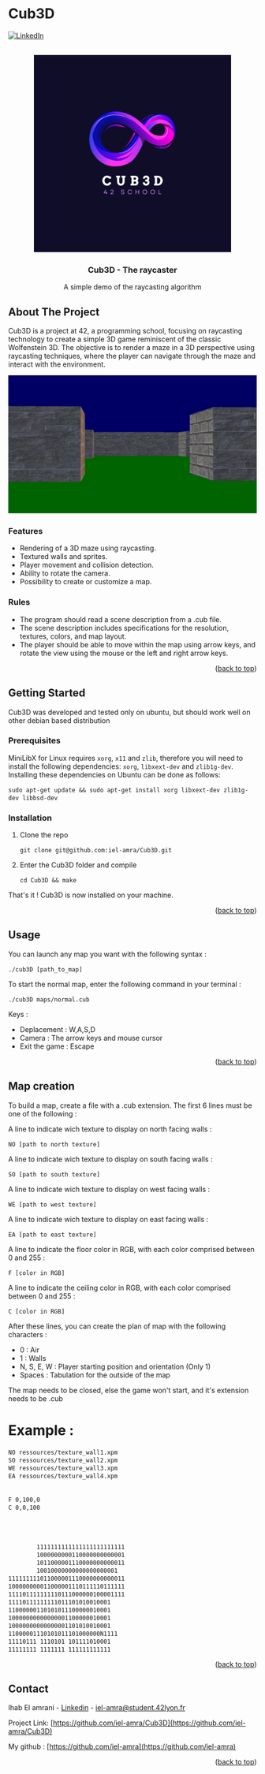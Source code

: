 # Cub3D

<!-- Improved compatibility of back to top link: See: https://github.com/othneildrew/Best-README-Template/pull/73 -->
<a name="readme-top"></a>
<!--
*** Thanks for checking out the Best-README-Template. If you have a suggestion
*** that would make this better, please fork the repo and create a pull request
*** or simply open an issue with the tag "enhancement".
*** Don't forget to give the project a star!
*** Thanks again! Now go create something AMAZING! :D
-->



<!-- PROJECT SHIELDS -->
<!--
*** I'm using markdown "reference style" links for readability.
*** Reference links are enclosed in brackets [ ] instead of parentheses ( ).
*** See the bottom of this document for the declaration of the reference variables
*** for contributors-url, forks-url, etc. This is an optional, concise syntax you may use.
*** https://www.markdownguide.org/basic-syntax/#reference-style-links
-->
[![LinkedIn][linkedin-shield]][linkedin-url]

<!-- PROJECT LOGO -->
<br />
<div align="center">
  <a href="https://github.com/iel-amra/Cub3D">
    <img src="https://github.com/iel-amra/Cub3D/blob/main/Cub3D.png?raw=true" alt="Logo" width="400" height="400">
  </a>

  <h3 align="center">Cub3D - The raycaster</h3>

  <p align="center">
    A simple demo of the raycasting algorithm
  </p>
</div>



<!-- ABOUT THE PROJECT -->
## About The Project

Cub3D is a project at 42, a programming school, focusing on raycasting technology to create a simple 3D game reminiscent of the classic Wolfenstein 3D. The objective is to render a maze in a 3D perspective using raycasting techniques, where the player can navigate through the maze and interact with the environment.


![Product Name Screen Shot][product-screenshot]

### Features
* Rendering of a 3D maze using raycasting.
* Textured walls and sprites.
* Player movement and collision detection.
* Ability to rotate the camera.
* Possibility to create or customize a map.

### Rules
* The program should read a scene description from a .cub file.
* The scene description includes specifications for the resolution, textures, colors, and map layout.
* The player should be able to move within the map using arrow keys, and rotate the view using the mouse or the left and right arrow keys.

<p align="right">(<a href="#readme-top">back to top</a>)</p>



<!-- GETTING STARTED -->
## Getting Started

Cub3D was developed and tested only on ubuntu, but should work well on other debian based distribution

### Prerequisites

<p>MiniLibX for Linux requires <code class="language-plaintext highlighter-rouge">xorg</code>, <code class="language-plaintext highlighter-rouge">x11</code> and <code class="language-plaintext highlighter-rouge">zlib</code>, therefore you will need to install the following dependencies: <code class="language-plaintext highlighter-rouge">xorg</code>, <code class="language-plaintext highlighter-rouge">libxext-dev</code> and <code class="language-plaintext highlighter-rouge">zlib1g-dev</code>. Installing these dependencies on Ubuntu can be done as follows:</p>

```
sudo apt-get update && sudo apt-get install xorg libxext-dev zlib1g-dev libbsd-dev
```

### Installation

1. Clone the repo
   ```
   git clone git@github.com:iel-amra/Cub3D.git
   ```
2. Enter the Cub3D folder and compile
   ```
   cd Cub3D && make
   ```

That's it ! Cub3D is now installed on your machine.

<p align="right">(<a href="#readme-top">back to top</a>)</p>



<!-- USAGE EXAMPLES -->
## Usage

You can launch any map you want with the following syntax :
```
./cub3D [path_to_map]
```

To start the normal map, enter the following command in your terminal :
```
./cub3D maps/normal.cub
```

Keys :
* Deplacement : W,A,S,D
* Camera : The arrow keys and mouse cursor
* Exit the game : Escape

<p align="right">(<a href="#readme-top">back to top</a>)</p>



## Map creation

To build a map, create a file with a .cub extension. The first 6 lines must be one of the following :

A line to indicate wich texture to display on north facing walls :
```
NO [path to north texture]
```
A line to indicate wich texture to display on south facing walls :
```
SO [path to south texture]
```
A line to indicate wich texture to display on west facing walls :
```
WE [path to west texture]
```
A line to indicate wich texture to display on east facing walls :
```
EA [path to east texture]
```
A line to indicate the floor color in RGB, with each color comprised between 0 and 255 :
```
F [color in RGB]
```
A line to indicate the ceiling color in RGB, with each color comprised between 0 and 255 :
```
C [color in RGB]
```

After these lines, you can create the plan of map with the following characters :
- 0 : Air
- 1 : Walls
- N, S, E, W : Player starting position and orientation (Only 1)
- Spaces : Tabulation for the outside of the map

The map needs to be closed, else the game won't start, and it's extension needs to be .cub

# Example :

```
NO ressources/texture_wall1.xpm
SO ressources/texture_wall2.xpm
WE ressources/texture_wall3.xpm
EA ressources/texture_wall4.xpm


F 0,100,0
C 0,0,100




        1111111111111111111111111
        1000000000110000000000001
        1011000001110000000000011
        10010000000000000000001
111111111011000001110000000000011
100000000011000001110111110111111
111101111111110111000000100001111
11110111111111011101010010001
11000000110101011100000010001
10000000000000001100000010001
10000000000000001101010010001
11000001110101011101000000N1111
11110111 1110101 101111010001
11111111 1111111 111111111111
```

<p align="right">(<a href="#readme-top">back to top</a>)</p>



<!-- CONTACT -->
## Contact

Ihab El amrani - [Linkedin](https://www.linkedin.com/in/ihab-el-amrani) - iel-amra@student.42lyon.fr

Project Link: [https://github.com/iel-amra/Cub3D](https://github.com/iel-amra/Cub3D)

My github : [https://github.com/iel-amra](https://github.com/iel-amra)

<p align="right">(<a href="#readme-top">back to top</a>)</p>



<!-- MARKDOWN LINKS & IMAGES -->
<!-- https://www.markdownguide.org/basic-syntax/#reference-style-links -->
[linkedin-shield]: https://img.shields.io/badge/-LinkedIn-black.svg?style=for-the-badge&logo=linkedin&colorB=555
[linkedin-url]: https://www.linkedin.com/in/ihab-el-amrani
[product-screenshot]: https://github.com/iel-amra/Cub3D/blob/main/screenshot.png?raw=true